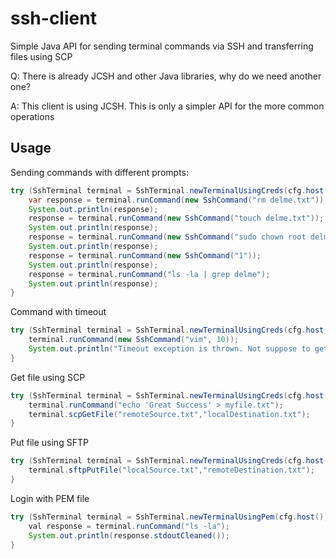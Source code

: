 # ssh-client
Simple Java API for sending terminal commands via SSH and transferring files using SCP

Q: There is already JCSH and other Java libraries, why do we need another one?

A: This client is using JCSH. This is only a simpler API for the more common operations


## Usage

Sending commands with different prompts:

```Java
try (SshTerminal terminal = SshTerminal.newTerminalUsingCreds(cfg.host(), cfg.username(), cfg.password())) {
    var response = terminal.runCommand(new SshCommand("rm delme.txt"));
    System.out.println(response);
    response = terminal.runCommand(new SshCommand("touch delme.txt"));
    System.out.println(response);
    response = terminal.runCommand(new SshCommand("sudo chown root delme.txt", ":"));
    System.out.println(response);
    response = terminal.runCommand(new SshCommand("1"));
    System.out.println(response);
    response = terminal.runCommand("ls -la | grep delme");
    System.out.println(response);
}
```

Command with timeout

```Java
try (SshTerminal terminal = SshTerminal.newTerminalUsingCreds(cfg.host(), cfg.username(), cfg.password())) {
    terminal.runCommand(new SshCommand("vim", 10));    
    System.out.println("Timeout exception is thrown. Not suppose to get to here");
}
```

Get file using SCP

```Java
try (SshTerminal terminal = SshTerminal.newTerminalUsingCreds(cfg.host(), cfg.username(), cfg.password())) {
    terminal.runCommand("echo 'Great Success' > myfile.txt");
    terminal.scpGetFile("remoteSource.txt","localDestination.txt");    
}
```

Put file using SFTP

```Java
try (SshTerminal terminal = SshTerminal.newTerminalUsingCreds(cfg.host(), cfg.username(), cfg.password())) {    
    terminal.sftpPutFile("localSource.txt","remoteDestination.txt");
}
```

Login with PEM file

```Java
try (SshTerminal terminal = SshTerminal.newTerminalUsingPem(cfg.host(), cfg.username(), cfg.privateKeyFile())) {
    val response = terminal.runCommand("ls -la");
    System.out.println(response.stdoutCleaned());
}
```

